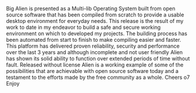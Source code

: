 Big Alien is presented as a Multi-lib Operating System built from open source software that has been compiled from scratch to provide a usable desktop environment for everyday needs.
This release is the result of my work to date in my endeavor to build a safe and secure working environment on which to developed my projects.
The building process has been automated from start to finish to make compiling easier and faster.
This platform has delivered proven reliability, security and performance over the last 3 years and although incomplete and not user friendly Alien has shown its solid ability to function over extended periods of time without fault.
Released without license Alien is a working example of some of the possibilities that are achievable with open source software today and a testament to the efforts made by the free community as a whole.
Cheers o7
Enjoy
